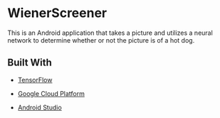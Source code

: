 # WienerScreener
This is an Android application that takes a picture and utilizes a neural network to determine whether or not the picture is of a hot dog.

## Built With
* [TensorFlow](https://www.tensorflow.org/)

* [Google Cloud Platform](https://cloud.google.com/)

* [Android Studio](https://developer.android.com/studio/index.html)

